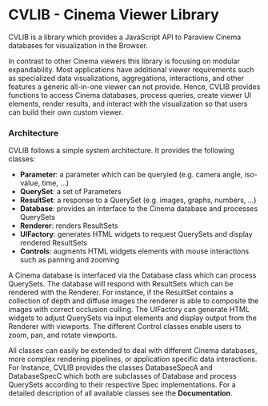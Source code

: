 # CVLIB - Cinema Viewer Library

CVLIB is a library which provides a JavaScript API to Paraview Cinema databases for visualization in the Browser.

In contrast to other Cinema viewers this library is focusing on modular expandability. Most applications have additional viewer requirements such as specialized data visualizations, aggregations, interactions, and other features a generic all-in-one viewer can not provide. Hence, CVLIB provides functions to access Cinema databases, process queries, create viewer UI elements, render results, and interact with the visualization so that users can build their own custom viewer.

### Architecture
CVLIB follows a simple system architecture. It provides the following classes:
* **Parameter**: a parameter which can be queryied (e.g. camera angle, iso-value, time, ...)
* **QuerySet**: a set of Parameters
* **ResultSet**: a response to a QuerySet (e.g. images, graphs, numbers, ...)
* **Database**: provides an interface to the Cinema database and processes QuerySets
* **Renderer**: renders ResultSets
* **UIFactory**: generates HTML widgets to request QuerySets and display rendered ResultSets
* **Controls**: augments HTML widgets elements with mouse interactions such as panning and zooming

A Cinema database is interfaced via the Database class which can process QuerySets. The database will respond with ResultSets which can be rendered with the Renderer. For instance, if the ResultSet contains a collection of depth and diffuse images the renderer is able to composite the images with correct occlusion culling. The UIFactory can generate HTML widgets to adjust QuerySets via input elements and display output from the Renderer with viewports. The different Control classes enable users to zoom, pan, and rotate viewports.

All classes can easily be extended to deal with different Cinema databases, more complex rendering pipelines, or application specific data interactions. For Instance, CVLIB provides the classes DatabaseSpecA and DatabaseSpecC which both are subclasses of Database and process QuerySets according to their respective Spec implementations. For a detailed description of all available classes see the **Documentation**.
